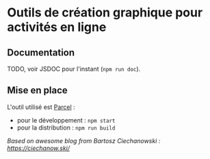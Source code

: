 # Outils de création graphique pour activités en ligne

## Documentation

TODO, voir JSDOC pour l'instant (`npm run doc`).

## Mise en place

L'outil utilisé est [Parcel](https://parceljs.org/) :

 - pour le développement : `npm start`
 - pour la distribution : `npm run build`

_Based on awesome blog from Bartosz Ciechanowski : https://ciechanow.ski/_

